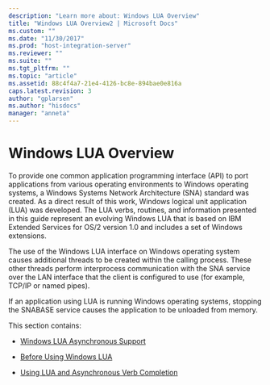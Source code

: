 ```yaml
---
description: "Learn more about: Windows LUA Overview"
title: "Windows LUA Overview2 | Microsoft Docs"
ms.custom: ""
ms.date: "11/30/2017"
ms.prod: "host-integration-server"
ms.reviewer: ""
ms.suite: ""
ms.tgt_pltfrm: ""
ms.topic: "article"
ms.assetid: 88c4f4a7-21e4-4126-bc8e-894bae0e816a
caps.latest.revision: 3
author: "gplarsen"
ms.author: "hisdocs"
manager: "anneta"
---
```

# Windows LUA Overview
To provide one common application programming interface (API) to port applications from various operating environments to Windows operating systems, a Windows Systems Network Architecture (SNA) standard was created. As a direct result of this work, Windows logical unit application (LUA) was developed. The LUA verbs, routines, and information presented in this guide represent an evolving Windows LUA that is based on IBM Extended Services for OS/2 version 1.0 and includes a set of Windows extensions.  
  
 The use of the Windows LUA interface on Windows operating system causes additional threads to be created within the calling process. These other threads perform interprocess communication with the SNA service over the LAN interface that the client is configured to use (for example, TCP/IP or named pipes).  
  
 If an application using LUA is running Windows operating systems, stopping the SNABASE service causes the application to be unloaded from memory.  
  
 This section contains:  
  
-   [Windows LUA Asynchronous Support](../core/windows-lua-asynchronous-support1.md)  
  
-   [Before Using Windows LUA](../core/windows-lua-considerations2.md)  
  
-   [Using LUA and Asynchronous Verb Completion](../core/lua-and-asynchronous-verb-completion2.md)
